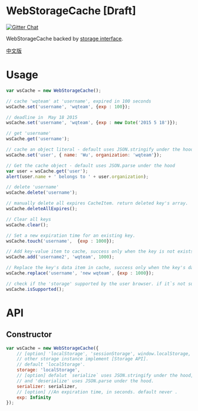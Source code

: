 # WebStorageCache [Draft]

<a href='https://gitter.im/WQTeam/web-storage-cache'>
<img src='https://badges.gitter.im/Join%20Chat.svg' alt='Gitter Chat' />
</a>

WebStorageCache backed by [storage interface](http://www.w3.org/TR/webstorage/#storage).

[中文版](https://github.com/WQTeam/web-storage-cache/blob/master/README_zh_CN.md)


# Usage
```javascript
var wsCache = new WebStorageCache();

// cache 'wqteam' at 'username', expired in 100 seconds
wsCache.set('username', 'wqteam', {exp : 100});

// deadline in  May 18 2015
wsCache.set('username', 'wqteam', {exp : new Date('2015 5 18')});

// get 'username'
wsCache.get('username');

// cache an object literal - default uses JSON.stringify under the hood
wsCache.set('user', { name: 'Wu', organization: 'wqteam'});

// Get the cache object - default uses JSON.parse under the hood
var user = wsCache.get('user');
alert(user.name + ' belongs to ' + user.organization);

// delete 'username'
wsCache.delete('username');

// manually delete all expires CacheItem. return deleted key's array.
wsCache.deleteAllExpires();

// Clear all keys
wsCache.clear();

// Set a new expiration time for an existing key.
wsCache.touch('username',  {exp : 1000});

// Add key-value item to cache, success only when the key is not exists in cache
wsCache.add('username2', 'wqteam', 1000);

// Replace the key's data item in cache, success only when the key's data item is exists in cache.
wsCache.replace('username', 'new wqteam', {exp : 1000});

// check if the 'storage' supported by the user browser. if it`s not supported by the user browser all the  WebStorageCache API methods will do noting.
wsCache.isSupported();

```
# API

## Constructor
```javascript
var wsCache = new WebStorageCache({
    // [option] 'localStorage', 'sessionStorage', window.localStorage, window.sessionStorage or
    // other storage instance implement [Storage API].
    // default 'localStorage'.
    storage: 'localStorage',
    // [option] defalut `serialize` uses JSON.stringify under the hood,
    // and 'deserialize' uses JSON.parse under the hood.
    serializer: serializer,
    // [option] //An expiration time, in seconds. default never .
    exp: Infinity
});
```

